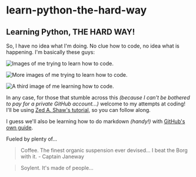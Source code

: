 # learn-python-the-hard-way
## Learning Python, THE HARD WAY!

So, I have no idea what I'm doing. No clue how to code, no idea what is happening. I'm basically these guys:

![Images of me trying to learn how to code.](https://s-media-cache-ak0.pinimg.com/736x/6c/06/7f/6c067f95ccf0401be464131c4e4f6c32--adorable-animals-funny-animals.jpg)

![More images of me trying to learn how to code.](https://pics.me.me/have-no-idea-what-im-doing-gifbin-com-dog-fails-to-19802375.png)

![A third image of me learning how to code.](https://s-media-cache-ak0.pinimg.com/736x/19/d9/01/19d901c8cd6bf7b6e9b98b2f77e479c9--funny-animal-pictures-funny-animals.jpg)

In any case, for those that stumble across this _(because I can't be bothered to pay for a private GitHub account...)_ welcome to my attempts at coding! I'll be using [Zed A. Shaw's tutorial](https://learnpythonthehardway.org/python3/), so you can follow along.

I guess we'll also be learning how to do markdown _(handy!)_ with [GitHub's own guide](https://guides.github.com/features/mastering-markdown/).

Fueled by plenty of...
> Coffee. The finest organic suspension ever devised… I beat the Borg with it. - Captain Janeway

> Soylent. It's made of people...
